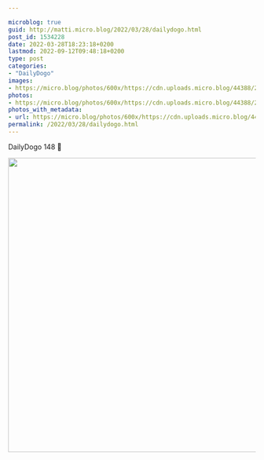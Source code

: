 ```yaml
---

microblog: true
guid: http://matti.micro.blog/2022/03/28/dailydogo.html
post_id: 1534228
date: 2022-03-28T18:23:18+0200
lastmod: 2022-09-12T09:48:18+0200
type: post
categories:
- "DailyDogo"
images:
- https://micro.blog/photos/600x/https://cdn.uploads.micro.blog/44388/2022/f8a1201d67.jpg
photos:
- https://micro.blog/photos/600x/https://cdn.uploads.micro.blog/44388/2022/f8a1201d67.jpg
photos_with_metadata:
- url: https://micro.blog/photos/600x/https://cdn.uploads.micro.blog/44388/2022/f8a1201d67.jpg
permalink: /2022/03/28/dailydogo.html
---
```

DailyDogo 148 🐶

<img src="https://micro.blog/photos/600x/https://blog.martin-haehnel.de/uploads/2022/f8a1201d67.jpg" width="600" height="600" alt="" />
